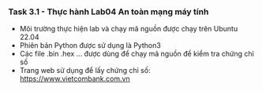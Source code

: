 ### Task 3.1 - Thực hành Lab04 An toàn mạng máy tính
+ Môi trường thực hiện lab và chạy mã nguồn được chạy trên Ubuntu 22.04
+ Phiên bản Python được sử dụng là Python3
+ Các file .bin .hex ... được dùng để chạy mã nguồn để kiểm tra chứng chỉ số
+ Trang web sử dụng để lấy chứng chỉ số: https://www.vietcombank.com.vn
  
